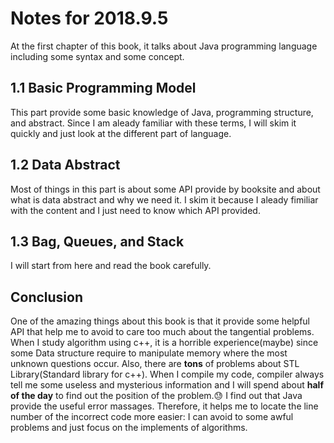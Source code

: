 # Notes for 2018.9.5

At the first chapter of this book, it talks about Java programming language including some syntax and some concept.


## 1.1 Basic Programming Model

This part provide some basic knowledge of Java,  programming structure, and abstract. Since I am aleady familiar with these terms, I will skim it quickly and just look at the different part of language.

## 1.2 Data Abstract

Most of things in this part is about some API provide by booksite and about what is data abstract and why we need it. I skim it because I aleady fimiliar with the content and I just need to know which API provided.

## 1.3 Bag, Queues, and Stack

I will start from here and read the book carefully.

## Conclusion
One of the amazing things about this book is that it provide some helpful API that help me to avoid to care too much about the tangential problems. When I study algorithm using c++, it is a horrible experience(maybe) since some Data structure require to manipulate memory where the most unknown questions occur. Also, there are **tons** of problems about STL Library(Standard library for c++). When I compile my code, compiler always tell me some useless and mysterious information and I will spend about **half of the day** to find out the position of the problem.:sweat: I find out that Java provide the useful error massages. Therefore, it helps me to locate the line number of the incorrect code more easier: I can avoid to some awful problems and just focus on the implements of algorithms.
